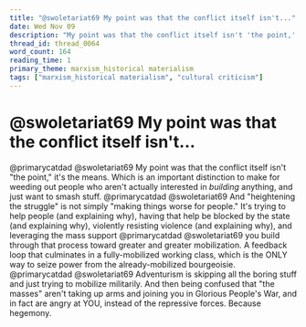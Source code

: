 ```yaml
---
title: "@swoletariat69 My point was that the conflict itself isn't..."
date: Wed Nov 09
description: "My point was that the conflict itself isn't 'the point,' it's the means."
thread_id: thread_0064
word_count: 164
reading_time: 1
primary_theme: marxism_historical materialism
tags: ["marxism_historical materialism", "cultural criticism"]
---
```


# @swoletariat69 My point was that the conflict itself isn't...

@primarycatdad @swoletariat69 My point was that the conflict itself isn't "the point," it's the means. Which is an important distinction to make for weeding out people who aren't actually interested in *building* anything, and just want to smash stuff. @primarycatdad @swoletariat69 And "heightening the struggle" is not simply "making things worse for people." It's trying to help people (and explaining why), having that help be blocked by the state (and explaining why), violently resisting violence (and explaining why), and leveraging the mass support @primarycatdad @swoletariat69 you build through that process toward greater and greater mobilization. A feedback loop that culminates in a fully-mobilized working class, which is the ONLY way to seize power from the already-mobilized bourgeoisie. @primarycatdad @swoletariat69 Adventurism is skipping all the boring stuff and just trying to mobilize militarily. And then being confused that "the masses" aren't taking up arms and joining you in Glorious People's War, and in fact are angry at YOU, instead of the repressive forces. Because hegemony.